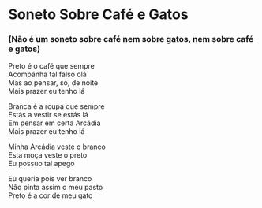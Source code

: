 <!-- Soneto Sobre Café e Gatos :: 2023-01-22 17:51:55 -->

# Soneto Sobre Café e Gatos

### (Não é um soneto sobre café nem sobre gatos, nem sobre café e gatos)

Preto é o café que sempre  
Acompanha tal falso olá  
Mas ao pensar, só, de noite  
Mais prazer eu tenho lá  

Branca é a roupa que sempre  
Estás a vestir se estás lá  
Em pensar em certa Arcádia  
Mais prazer eu tenho lá  

Minha Arcádia veste o branco  
Esta moça veste o preto  
Eu possuo tal apego  

Eu queria pois ver branco  
Não pinta assim o meu pasto  
Preto é a cor de meu gato  
